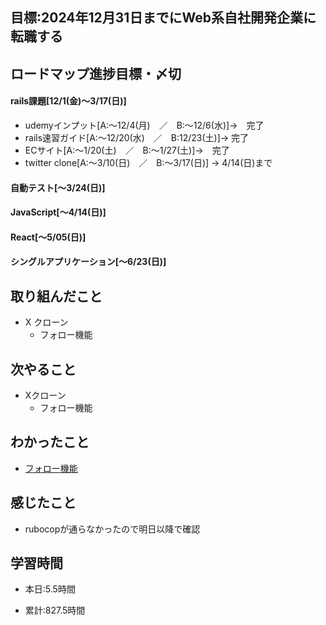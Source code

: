 ## 目標:2024年12月31日までにWeb系自社開発企業に転職する

## ロードマップ進捗目標・〆切
#### rails課題[12/1(金)～3/17(日)]
* udemyインプット[A:～12/4(月)　／　B:～12/6(水)]→　完了
* rails速習ガイド[A:～12/20(水)　／　B:12/23(土)]→  完了
* ECサイト[A:～1/20(土)　／　B:～1/27(土)]→　完了
* twitter clone[A:～3/10(日)　／　B:～3/17(日)] → 4/14(日)まで

#### 自動テスト[～3/24(日)]
#### JavaScript[～4/14(日)]
#### React[～5/05(日)]
#### シングルアプリケーション[～6/23(日)]


## 取り組んだこと
- X クローン
  - フォロー機能



## 次やること
- Xクローン
  - フォロー機能
  
## わかったこと
* [フォロー機能](https://cherry-beat-86e.notion.site/rails-d7441306c8d84d2f946e321bc540ff9b?pvs=4)



## 感じたこと
* rubocopが通らなかったので明日以降で確認

## 学習時間
- 本日:5.5時間

- 累計:827.5時間